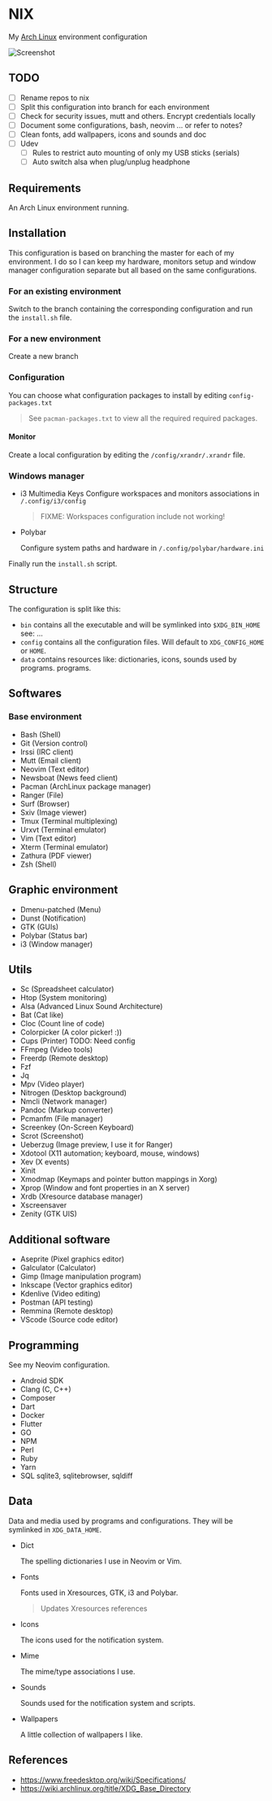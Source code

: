 # NIX

My [Arch Linux](https://archlinux.org/) environment configuration

![Screenshot](./.readme/screenshot_08-04-21-17:35:54.png)

## TODO

- [ ] Rename repos to nix
- [ ] Split this configuration into branch for each environment 
- [ ] Check for security issues, mutt and others. Encrypt credentials locally
- [ ] Document some configurations, bash, neovim ... or refer to notes?
- [ ] Clean fonts, add wallpapers, icons and sounds and doc
- [ ] Udev 
	- [ ] Rules to restrict auto mounting of only my USB sticks (serials)
	- [ ] Auto switch alsa when plug/unplug headphone

## Requirements

An Arch Linux environment running.

## Installation

This configuration is based on branching the master for each of my environment. I do so I can keep my hardware, monitors setup and window manager configuration separate but all based on the same configurations.

### For an existing environment

Switch to the branch containing the corresponding configuration and run the `install.sh` file.

### For a new environment

Create a new branch

### Configuration

You can choose what configuration packages to install by editing `config-packages.txt`
> See `pacman-packages.txt` to view all the required required packages.

#### Monitor

Create a local configuration by editing the `/config/xrandr/.xrandr` file.

### Windows manager

- i3
	Multimedia Keys
	Configure workspaces and monitors associations in `/.config/i3/config` 
	> FIXME: Workspaces configuration include not working!

- Polybar
	
	Configure system paths and hardware in `/.config/polybar/hardware.ini`

Finally run the `install.sh` script.

## Structure

The configuration is split like this:

- `bin` contains all the executable and will be symlinked into `$XDG_BIN_HOME`
	see: ...
- `config` contains all the configuration files. Will default to
	`XDG_CONFIG_HOME` or `HOME`.
- `data` contains resources like: dictionaries, icons, sounds used by programs.
	programs.

## Softwares

### Base environment

* Bash (Shell)
* Git (Version control)
* Irssi (IRC client)
* Mutt (Email client)
* Neovim (Text editor)
* Newsboat (News feed client)
* Pacman (ArchLinux package manager)
* Ranger (File)
* Surf (Browser)
* Sxiv (Image viewer)
* Tmux (Terminal multiplexing)
* Urxvt (Terminal emulator)
* Vim (Text editor)
* Xterm (Terminal emulator)
* Zathura (PDF viewer)
* Zsh (Shell)

## Graphic environment

* Dmenu-patched (Menu)
* Dunst (Notification)
* GTK (GUIs)
* Polybar (Status bar)
* i3 (Window manager)

## Utils

* Sc (Spreadsheet calculator)
* Htop (System monitoring)
* Alsa (Advanced Linux Sound Architecture)
* Bat (Cat like)
* Cloc (Count line of code)
* Colorpicker (A color picker! :))
* Cups (Printer) TODO: Need config
* FFmpeg (Video tools)
* Freerdp (Remote desktop)
* Fzf
* Jq
* Mpv (Video player)
* Nitrogen (Desktop background)
* Nmcli (Network manager)
* Pandoc (Markup converter)
* Pcmanfm (File manager)
* Screenkey (On-Screen Keyboard)
* Scrot (Screenshot)
* Ueberzug (Image preview, I use it for Ranger)
* Xdotool (X11 automation; keyboard, mouse, windows)
* Xev (X events)
* Xinit
* Xmodmap (Keymaps and pointer button mappings in Xorg)
* Xprop (Window and font properties in an X server)
* Xrdb (Xresource database manager)
* Xscreensaver
* Zenity (GTK UIS)

## Additional software

* Aseprite (Pixel graphics editor)
* Galculator (Calculator)
* Gimp (Image manipulation program)
* Inkscape (Vector graphics editor)
* Kdenlive (Video editing)
* Postman (API testing)
* Remmina (Remote desktop)
* VScode (Source code editor)

## Programming

See my Neovim configuration.

* Android SDK
* Clang (C, C++)
* Composer
* Dart
* Docker
* Flutter
* GO
* NPM
* Perl
* Ruby
* Yarn
* SQL sqlite3, sqlitebrowser, sqldiff 

## Data

Data and media used by programs and configurations. They will be symlinked in `XDG_DATA_HOME`.

* Dict

	The spelling dictionaries I use in Neovim or Vim.

* Fonts

	Fonts used in Xresources, GTK, i3 and Polybar. 

	> Updates Xresources references 

* Icons

	The icons used for the notification system.

* Mime

	The mime/type associations I use.

* Sounds

	Sounds used for the notification system and scripts.

* Wallpapers

	A little collection of wallpapers I like.

## References

- <https://www.freedesktop.org/wiki/Specifications/>
- <https://wiki.archlinux.org/title/XDG_Base_Directory>
